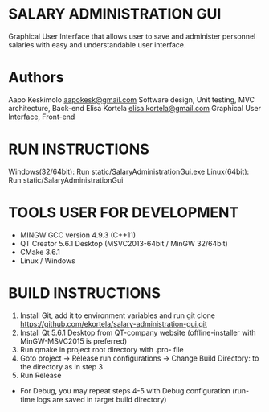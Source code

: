 # SALARY ADMINISTRATION GUI
Graphical User Interface that allows user to save and administer personnel salaries with easy and understandable user interface.

# Authors
Aapo Keskimolo      aapokesk@gmail.com          Software design, Unit testing, MVC architecture, Back-end
Elisa Kortela       elisa.kortela@gmail.com     Graphical User Interface, Front-end

# RUN INSTRUCTIONS
Windows(32/64bit): Run static/SalaryAdministrationGui.exe
Linux(64bit): Run static/SalaryAdministrationGui

# TOOLS USER FOR DEVELOPMENT
- MINGW GCC version 4.9.3 (C++11)
- QT Creator 5.6.1 Desktop (MSVC2013-64bit / MinGW 32/64bit)
- CMake 3.6.1
- Linux / Windows 

# BUILD INSTRUCTIONS
1. Install Git, add it to environment variables and run 
	git clone https://github.com/ekortela/salary-administration-gui.git <destination directory>
2. Install Qt 5.6.1 Desktop from QT-company website (offline-installer with MinGW-MSVC2015 is preferred)
3. Run qmake in project root directory with .pro- file
4. Goto project -> Release run configurations -> Change Build Directory: to the directory as in step 3
5. Run Release
* For Debug, you may repeat steps 4-5 with Debug configuration (run-time logs are saved in target build directory)